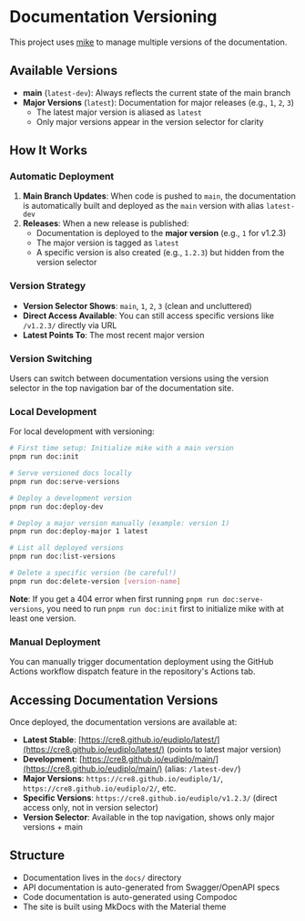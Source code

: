 # Documentation Versioning

This project uses [mike](https://github.com/jimporter/mike) to manage multiple
versions of the documentation.

## Available Versions

- **main** (`latest-dev`): Always reflects the current state of the main branch
- **Major Versions** (`latest`): Documentation for major releases (e.g., `1`,
  `2`, `3`)
    - The latest major version is aliased as `latest`
    - Only major versions appear in the version selector for clarity

## How It Works

### Automatic Deployment

1. **Main Branch Updates**: When code is pushed to `main`, the documentation is
   automatically built and deployed as the `main` version with alias
   `latest-dev`
2. **Releases**: When a new release is published:
    - Documentation is deployed to the **major version** (e.g., `1` for v1.2.3)
    - The major version is tagged as `latest`
    - A specific version is also created (e.g., `1.2.3`) but hidden from the
      version selector

### Version Strategy

- **Version Selector Shows**: `main`, `1`, `2`, `3` (clean and uncluttered)
- **Direct Access Available**: You can still access specific versions like
  `/v1.2.3/` directly via URL
- **Latest Points To**: The most recent major version

### Version Switching

Users can switch between documentation versions using the version selector in
the top navigation bar of the documentation site.

### Local Development

For local development with versioning:

```bash
# First time setup: Initialize mike with a main version
pnpm run doc:init

# Serve versioned docs locally
pnpm run doc:serve-versions

# Deploy a development version
pnpm run doc:deploy-dev

# Deploy a major version manually (example: version 1)
pnpm run doc:deploy-major 1 latest

# List all deployed versions
pnpm run doc:list-versions

# Delete a specific version (be careful!)
pnpm run doc:delete-version [version-name]
```

**Note**: If you get a 404 error when first running
`pnpm run doc:serve-versions`, you need to run `pnpm run doc:init` first to
initialize mike with at least one version.

### Manual Deployment

You can manually trigger documentation deployment using the GitHub Actions
workflow dispatch feature in the repository's Actions tab.

## Accessing Documentation Versions

Once deployed, the documentation versions are available at:

- **Latest Stable**:
  [https://cre8.github.io/eudiplo/latest/](https://cre8.github.io/eudiplo/latest/)
  (points to latest major version)
- **Development**:
  [https://cre8.github.io/eudiplo/main/](https://cre8.github.io/eudiplo/main/)
  (alias: `/latest-dev/`)
- **Major Versions**: `https://cre8.github.io/eudiplo/1/`,
  `https://cre8.github.io/eudiplo/2/`, etc.
- **Specific Versions**: `https://cre8.github.io/eudiplo/v1.2.3/` (direct access
  only, not in version selector)
- **Version Selector**: Available in the top navigation, shows only major
  versions + main

## Structure

- Documentation lives in the `docs/` directory
- API documentation is auto-generated from Swagger/OpenAPI specs
- Code documentation is auto-generated using Compodoc
- The site is built using MkDocs with the Material theme
